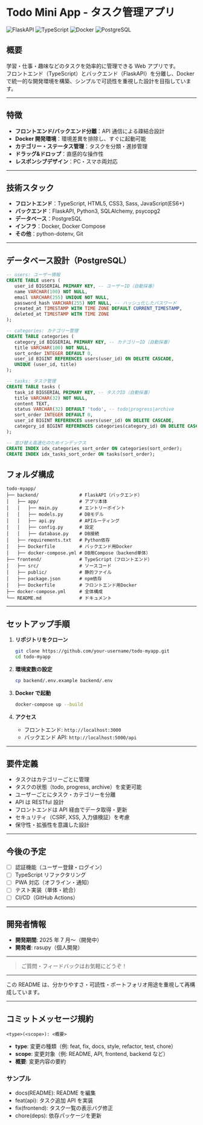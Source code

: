 # Todo Mini App - タスク管理アプリ

![FlaskAPI](https://img.shields.io/badge/FlaskAPI-3.1.1-blue)
![TypeScript](https://img.shields.io/badge/TypeScript-5.8.3-blue)
![Docker](https://img.shields.io/badge/Docker-25.0-blue)
![PostgreSQL](https://img.shields.io/badge/PostgreSQL-15-blue)

## 概要

学習・仕事・趣味などのタスクを効率的に管理できる Web アプリです。  
フロントエンド（TypeScript）とバックエンド（FlaskAPI）を分離し、Docker で統一的な開発環境を構築、シンプルで可読性を重視した設計を目指しています。

---

## 特徴

- **フロントエンド/バックエンド分離**：API 通信による疎結合設計
- **Docker 開発環境**：環境差異を排除し、すぐに起動可能
- **カテゴリー・ステータス管理**：タスクを分類・進捗管理
- **ドラッグ&ドロップ**：直感的な操作性
- **レスポンシブデザイン**：PC・スマホ両対応

---

## 技術スタック

- **フロントエンド**：TypeScript, HTML5, CSS3, Sass, JavaScript(ES6+)
- **バックエンド**：FlaskAPI, Python3, SQLAlchemy, psycopg2
- **データベース**：PostgreSQL
- **インフラ**：Docker, Docker Compose
- **その他**：python-dotenv, Git

---

## データベース設計（PostgreSQL）

```sql
-- users: ユーザー情報
CREATE TABLE users (
   user_id BIGSERIAL PRIMARY KEY, -- ユーザーID（自動採番）
   name VARCHAR(100) NOT NULL,
   email VARCHAR(255) UNIQUE NOT NULL,
   password_hash VARCHAR(255) NOT NULL, -- ハッシュ化したパスワード
   created_at TIMESTAMP WITH TIME ZONE DEFAULT CURRENT_TIMESTAMP,
   deleted_at TIMESTAMP WITH TIME ZONE
);

-- categories: カテゴリー管理
CREATE TABLE categories (
   category_id BIGSERIAL PRIMARY KEY, -- カテゴリーID（自動採番）
   title VARCHAR(100) NOT NULL,
   sort_order INTEGER DEFAULT 0,
   user_id BIGINT REFERENCES users(user_id) ON DELETE CASCADE,
   UNIQUE (user_id, title)
);

-- tasks: タスク管理
CREATE TABLE tasks (
   task_id BIGSERIAL PRIMARY KEY, -- タスクID（自動採番）
   title VARCHAR(32) NOT NULL,
   content TEXT,
   status VARCHAR(32) DEFAULT 'todo', -- todo|progress|archive
   sort_order INTEGER DEFAULT 0,
   user_id BIGINT REFERENCES users(user_id) ON DELETE CASCADE,
   category_id BIGINT REFERENCES categories(category_id) ON DELETE CASCADE
);

-- 並び替え高速化のためインデックス
CREATE INDEX idx_categories_sort_order ON categories(sort_order);
CREATE INDEX idx_tasks_sort_order ON tasks(sort_order);
```

## フォルダ構成

```
todo-myapp/
├── backend/               # FlaskAPI（バックエンド）
│   ├── app/               # アプリ本体
│   │   ├── main.py        # エントリーポイント
│   │   ├── models.py      # DBモデル
│   │   ├── api.py         # APIルーティング
│   │   ├── config.py      # 設定
│   │   ├── database.py    # DB接続
│   ├── requirements.txt   # Python依存
│   ├── Dockerfile         # バックエンド用Docker
│   ├── docker-compose.yml # DB用Compose（backend単体）
├── frontend/              # TypeScript（フロントエンド）
│   ├── src/               # ソースコード
│   ├── public/            # 静的ファイル
│   ├── package.json       # npm依存
│   ├── Dockerfile         # フロントエンド用Docker
├── docker-compose.yml     # 全体構成
└── README.md              # ドキュメント
```

---

## セットアップ手順

1. **リポジトリをクローン**

   ```bash
   git clone https://github.com/your-username/todo-myapp.git
   cd todo-myapp
   ```

2. **環境変数の設定**

   ```bash
   cp backend/.env.example backend/.env
   ```

3. **Docker で起動**

   ```bash
   docker-compose up --build
   ```

4. **アクセス**
   - フロントエンド: `http://localhost:3000`
   - バックエンド API: `http://localhost:5000/api`

---

## 要件定義

- タスクはカテゴリーごとに管理
- タスクの状態（todo, progress, archive）を変更可能
- ユーザーごとにタスク・カテゴリーを分離
- API は RESTful 設計
- フロントエンドは API 経由でデータ取得・更新
- セキュリティ（CSRF, XSS, 入力値検証）を考慮
- 保守性・拡張性を意識した設計

---

## 今後の予定

- [ ] 認証機能（ユーザー登録・ログイン）
- [ ] TypeScript リファクタリング
- [ ] PWA 対応（オフライン・通知）
- [ ] テスト実装（単体・統合）
- [ ] CI/CD（GitHub Actions）

---

## 開発者情報

- **開発期間**: 2025 年 7 月〜（開発中）
- **開発者**: rasupy（個人開発）

---

> ご質問・フィードバックはお気軽にどうぞ！

---

この README は、分かりやすさ・可読性・ポートフォリオ用途を重視して再構成しています。

---

## コミットメッセージ規約

```
<type>(<scope>): <概要>
```

- **type**: 変更の種類（例: feat, fix, docs, style, refactor, test, chore）
- **scope**: 変更対象（例: README, API, frontend, backend など）
- **概要**: 変更内容の要約

### サンプル

- docs(README): README を編集
- feat(api): タスク追加 API を実装
- fix(frontend): タスク一覧の表示バグ修正
- chore(deps): 依存パッケージを更新
